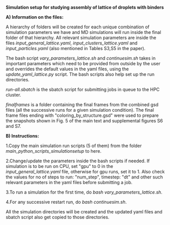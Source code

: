 **Simulation setup for studying assembly of lattice of droplets with binders**


**A) Information on the files:**

A hierarchy of folders will be created for each unique combination of simulation parameters we have and MD simulations will run inside the final folder of that hierarchy. All relevant simulation parameters are inside the files *input_general_lattice.yaml*, *input_clusters_lattice.yaml* and *input_particles.yaml* (also mentioned in Tables S3,S5 in the paper).

The bash script *vary_parameters_lattice.sh* and *continuesim.sh* takes in important parameters which need to be provided from outside by the user and overrides the default values in the yaml files, using the *update_yaml_lattice.py* script. The bash scripts also help set up the run directories.

*run-all.sbatch* is the sbatch script for submitting jobs in queue to the HPC cluster.

*finalframes* is a folder containing the final frames from the combined gsd files (all the successive runs for a given simulation condition). The final frame files ending with "coloring_by_structure.gsd" were used to prepare the snapshots shown in Fig. 5 of the main text and supplemental figures S6 and S7.


**B) Instructions:**

1.Copy the main simulation run scripts (5 of them) from the folder *main_python_scripts_simulationsetup* to here.

2.Change/update the parameters inside the bash scripts if needed. If simulation is to be run on CPU, set "gpu" to 0 in the *input_general_lattice.yaml* file, otherwise for gpu runs, set it to 1. Also check the values for no of steps to run: "num_step", timestep: "dt" and other such relevant parameters in the yaml files before submitting a job.

3.To run a simulation for the first time, do *bash vary_parameters_lattice.sh*.

4.For any successive restart run, do *bash continuesim.sh*.

All the simulation directories will be created and the updated yaml files and sbatch script also get copied to those directories. 


     
